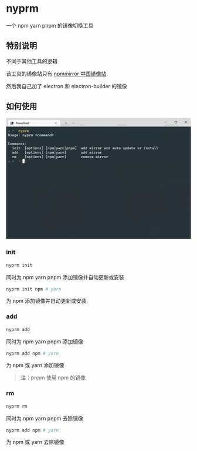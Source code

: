 # nyprm

一个 npm yarn pnpm 的镜像切换工具

## 特别说明

不同于其他工具的逻辑

该工具的镜像站只有 [npmmirror 中国镜像站](https://npmmirror.com/)

然后我自己加了 electron 和 electron-builder 的镜像

## 如何使用

![image-20220508191524225](nyprm.png)

### init

```bash
nyprm init
```

同时为 npm yarn pnpm 添加镜像并自动更新或安装

```bash
nyprm init npm # yarn
```

为 npm 添加镜像并自动更新或安装

### add

```bash
nyprm add
```

同时为 npm yarn pnpm 添加镜像

```bash
nyprm add npm # yarn
```

为 npm 或 yarn 添加镜像

> 注：pnpm 使用 npm 的镜像

### rm

```bash
nyprm rm
```

同时为 npm yarn pnpm 去除镜像

```bash
nyprm add npm # yarn
```

为 npm 或 yarn 去除镜像
